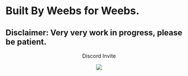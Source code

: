 # Built By Weebs for Weebs.
## Disclaimer: Very very work in progress, please be patient.

<p align='center'> Discord Invite</p> 
<p align="center"> 
    <a href="https://discord.gg/xHMyZHMr7k">
    <img src="https://invidget.switchblade.xyz/xHMyZHMr7k">
    </a>
</p>



